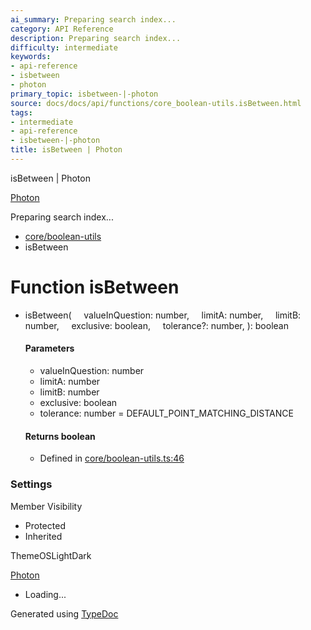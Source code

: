 ```yaml
---
ai_summary: Preparing search index...
category: API Reference
description: Preparing search index...
difficulty: intermediate
keywords:
- api-reference
- isbetween
- photon
primary_topic: isbetween-|-photon
source: docs/docs/api/functions/core_boolean-utils.isBetween.html
tags:
- intermediate
- api-reference
- isbetween-|-photon
title: isBetween | Photon
---
```

isBetween | Photon

[Photon](../index.md)




Preparing search index...

* [core/boolean-utils](../modules/core_boolean-utils.md)
* isBetween

# Function isBetween

* isBetween(
      valueInQuestion: number,
      limitA: number,
      limitB: number,
      exclusive: boolean,
      tolerance?: number,
  ): boolean

  #### Parameters

  + valueInQuestion: number
  + limitA: number
  + limitB: number
  + exclusive: boolean
  + tolerance: number = DEFAULT\_POINT\_MATCHING\_DISTANCE

  #### Returns boolean

  + Defined in [core/boolean-utils.ts:46](https://github.com/mwhite454/photon/blob/main/packages/photon/src/core/boolean-utils.ts#L46)

### Settings

Member Visibility

* Protected
* Inherited

ThemeOSLightDark

[Photon](../index.md)

* Loading...

Generated using [TypeDoc](https://typedoc.org/)
